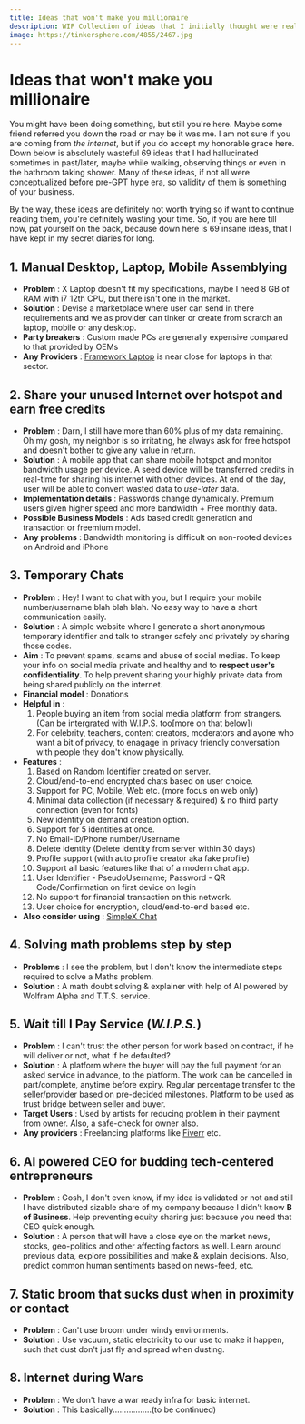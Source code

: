 ```yaml
---
title: Ideas that won't make you millionaire
description: WIP Collection of ideas that I initially thought were really cool, they still are btw :-) 
image: https://tinkersphere.com/4855/2467.jpg
---
```

# Ideas that won't make you millionaire

You might have been doing something, but still you're here. Maybe some friend referred you down the road or may be it was me. I am not sure if you are coming from *the internet*, but if you do accept my honorable grace here. Down below is absolutely wasteful 69 ideas that I had hallucinated sometimes in past/later, maybe while walking, observing things or even in the bathroom taking shower. Many of these ideas, if not all were conceptualized before pre-GPT hype era, so validity of them is something of your business.

By the way, these ideas are definitely not worth trying so if want to continue reading them, you're definitely wasting your time. So, if you are here till now, pat yourself on the back, because down here is 69 insane ideas, that I have kept in my secret diaries for long.

## 1. Manual Desktop, Laptop, Mobile Assemblying
- **Problem** : X Laptop doesn't fit my specifications, maybe I need 8 GB of RAM with i7 12th CPU, but there isn't one in the market.
- **Solution** : Devise a marketplace where user can send in there requirements and we as provider can tinker or create from scratch an laptop, mobile or any desktop.
- **Party breakers** : Custom made PCs are generally expensive compared to that provided by OEMs
- **Any Providers** : [Framework Laptop](https://frame.work/) is near close for laptops in that sector.

## 2. Share your unused Internet over hotspot and earn free credits
- **Problem** : Darn, I still have more than 60% plus of my data remaining. Oh my gosh, my neighbor is so irritating, he always ask for free hotspot and doesn't bother to give any value in return.
- **Solution** : A mobile app that can share mobile hotspot and monitor bandwidth usage per device. A seed device will be transferred credits in real-time for sharing his internet with other devices. At end of the day, user will be able to convert wasted data to *use-later* data.
- **Implementation details** : Passwords change dynamically. Premium users given higher speed and more bandwidth + Free monthly data.
- **Possible Business Models** : Ads based credit generation and transaction or freemium model.
- **Any problems** : Bandwidth monitoring is difficult on non-rooted devices on Android and iPhone

## 3. Temporary Chats
- **Problem** : Hey! I want to chat with you, but I require your mobile number/username blah blah blah. No easy way to have a short communication easily.
- **Solution** : A simple website where I generate a short anonymous temporary identifier and talk to stranger safely and privately by sharing those codes.
- **Aim** : To prevent spams, scams and abuse of social medias. To keep your info on social media private and healthy and to **respect user's confidentiality**. To help prevent sharing your highly private data from being shared publicly on the internet.
- **Financial model** : Donations
- **Helpful in** : 
    1. People buying an item from social media platform from strangers. (Can be intergrated with W.I.P.S. too[more on that below])
    2. For celebrity, teachers, content creators, moderators and ayone who want a bit of privacy, to enagage in privacy friendly conversation with people they don't know physically.
- **Features** :
    1. Based on Random Identifier created on server.
    2. Cloud/end-to-end encrypted chats based on user choice.
    3. Support for PC, Mobile, Web etc. (more focus on web only)
    4. Minimal data collection (if necessary & required) & no third party connection (even for fonts)
    5. New identity on demand creation option.
    6. Support for 5 identities at once.
    7. No Email-ID/Phone number/Username
    8. Delete identity (Delete identity from server within 30 days)
    9. Profile support (with auto profile creator aka fake profile)
    10. Support all basic features like that of a modern chat app.
    11. User Identifier - PseudoUsername; Password - QR Code/Confirmation on first device on login
    12. No support for financial transaction on this network.
    13. User choice for encryption, cloud/end-to-end based etc.
- **Also consider using** : [SimpleX Chat](https://simplex.chat/)

## 4. Solving math problems step by step
- **Problems** : I see the problem, but I don't know the intermediate steps required to solve a Maths problem.
- **Solution** : A math doubt solving & explainer with help of AI powered by Wolfram Alpha and T.T.S. service.

## 5. Wait till I Pay Service (*W.I.P.S.*)
- **Problem** : I can't trust the other person for work based on contract, if he will deliver or not, what if he defaulted?
- **Solution** : A platform where the buyer will pay the full payment for an asked service in advance, to the platform. The work can be cancelled in part/complete, anytime before expiry. Regular percentage transfer to the seller/provider based on pre-decided milestones. Platform to be used as trust bridge between seller and buyer.
- **Target Users** : Used by artists for reducing problem in their payment from owner. Also, a safe-check for owner also.
- **Any providers** : Freelancing platforms like [Fiverr](https://www.fiverr.com/) etc.

## 6. AI powered CEO for budding tech-centered entrepreneurs
- **Problem** : Gosh, I don't even know, if my idea is validated or not and still I have distributed sizable share of my company because I didn't know **B of Business**. Help preventing equity sharing just because you need that CEO quick enough.
- **Solution** : A person that will have a close eye on the market news, stocks, geo-politics and other affecting factors as well. Learn around previous data, explore possibilities and make & explain decisions. Also, predict common human sentiments based on news-feed, etc.

## 7. Static broom that sucks dust when in proximity or contact
- **Problem** : Can't use broom under windy environments.
- **Solution** : Use vacuum, static electricity to our use to make it happen, such that dust don't just fly and spread when dusting.

## 8. Internet during Wars
- **Problem** : We don't have a war ready infra for basic internet.
- **Solution** : This basically.................(to be continued)
